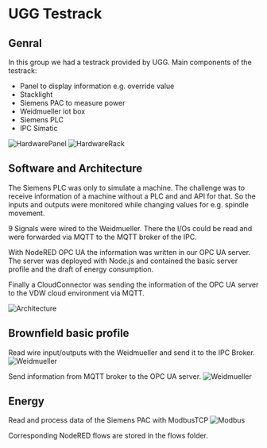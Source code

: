 # UGG Testrack

## Genral
In this group we had a testrack provided by UGG. 
Main components of the testrack: 
- Panel to display information e.g. override value
- Stacklight
- Siemens PAC to measure power
- Weidmueller iot box
- Siemens PLC 
- IPC Simatic 

![HardwarePanel](images/01_hardware.jpg)
![HardwareRack](images/02_hardware.jpg)

## Software and Architecture

The Siemens PLC was only to simulate a machine. The challenge was to receive information of a machine without a PLC and and API for that. 
So the inputs and outputs were monitored while changing values for e.g. spindle movement. 

9 Signals were wired to the Weidmueller. There the I/Os could be read and were forwarded via MQTT to the MQTT broker of the IPC. 

With NodeRED OPC UA the information was written in our OPC UA server. The server was deployed with Node.js and contained the basic server profile and the draft of energy consumption. 

Finally a CloudConnector was sending the information of the OPC UA server to the VDW cloud environment via MQTT. 

![Architecture](images/01_flipchart.jpg)

## Brownfield basic profile 

Read wire input/outputs with the Weidmueller and send it to the IPC Broker.
![Weidmueller](images/03_NodeRED_flow_IOs_to_MQTT.png)

Send information from MQTT broker to the OPC UA server. 
![Weidmueller](images/02_NodeRED_flow_MQTT_to_OpcUa.png)

## Energy 

Read and process data of the Siemens PAC with ModbusTCP 
![Modbus](images/01_NodeRED_flow_ModbusTCP_to_OpcUa.png)

Corresponding NodeRED flows are stored in the flows folder. 